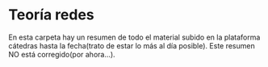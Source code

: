 # Teoría redes

En esta carpeta hay un resumen de todo el material subido en la plataforma cátedras hasta la fecha(trato de estar lo más al día posible). Este resumen NO está corregido(por ahora...).
